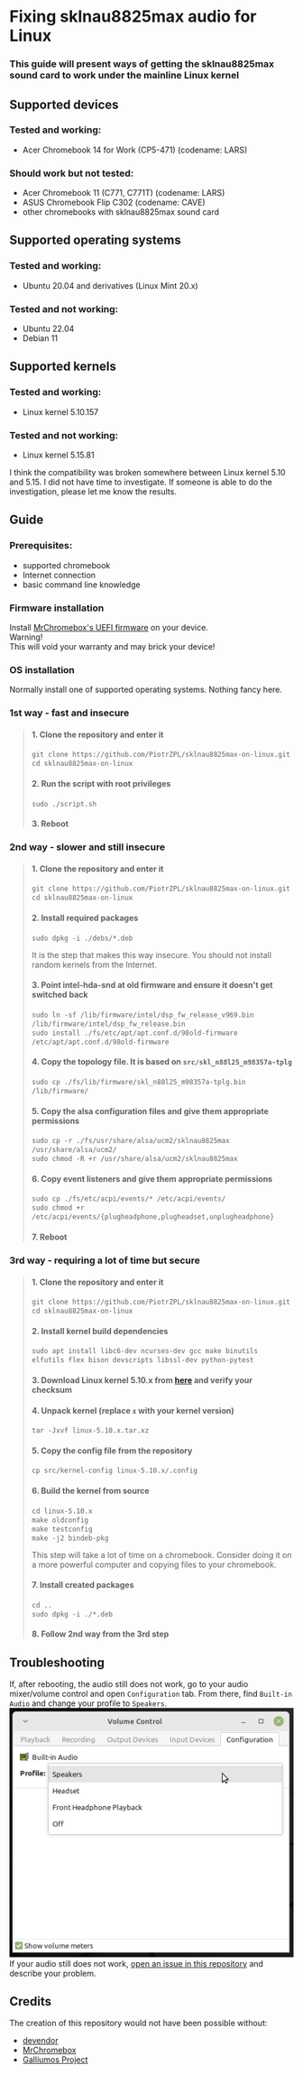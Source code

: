 # Fixing sklnau8825max audio for Linux

### This guide will present ways of getting the sklnau8825max sound card to work under the mainline Linux kernel

## Supported devices

### Tested and working:
- Acer Chromebook 14 for Work (CP5-471) (codename: LARS)

### Should work but not tested:
- Acer Chromebook 11 (C771, C771T) (codename: LARS)
- ASUS Chromebook Flip C302 (codename: CAVE)
- other chromebooks with sklnau8825max sound card

## Supported operating systems

### Tested and working:
- Ubuntu 20.04 and derivatives (Linux Mint 20.x)

### Tested and not working:
- Ubuntu 22.04
- Debian 11

## Supported kernels

### Tested and working:
- Linux kernel 5.10.157

### Tested and not working:
- Linux kernel 5.15.81

I think the compatibility was broken somewhere between Linux kernel 5.10 and 5.15. I did not have time to investigate. If someone is able to do the investigation, please let me know the results.

## Guide

### Prerequisites:
- supported chromebook
- Internet connection
- basic command line knowledge

### Firmware installation
Install [MrChromebox's UEFI firmware](https://mrchromebox.tech/) on your device.
<br>Warning!
<br>This will void your warranty and may brick your device!

### OS installation
Normally install one of supported operating systems. Nothing fancy here.

### 1st way - fast and insecure
> #### 1. Clone the repository and enter it
> ```
> git clone https://github.com/PiotrZPL/sklnau8825max-on-linux.git
> cd sklnau8825max-on-linux
> ```
> #### 2. Run the script with root privileges
> ```
> sudo ./script.sh
> ```
> #### 3. Reboot

### 2nd way - slower and still insecure
> #### 1. Clone the repository and enter it
> ```
> git clone https://github.com/PiotrZPL/sklnau8825max-on-linux.git
> cd sklnau8825max-on-linux
> ```
> #### 2. Install required packages
> ```
> sudo dpkg -i ./debs/*.deb
> ```
> It is the step that makes this way insecure. You should not install random kernels from the Internet.
> #### 3. Point intel-hda-snd at old firmware and ensure it doesn't get switched back
> ```
> sudo ln -sf /lib/firmware/intel/dsp_fw_release_v969.bin /lib/firmware/intel/dsp_fw_release.bin
> sudo install ./fs/etc/apt/apt.conf.d/98old-firmware /etc/apt/apt.conf.d/98old-firmware
> ```
> #### 4. Copy the topology file. It is based on `src/skl_n88l25_m98357a-tplg`
> ```
> sudo cp ./fs/lib/firmware/skl_n88l25_m98357a-tplg.bin /lib/firmware/
> ```
> #### 5. Copy the alsa configuration files and give them appropriate permissions
> ```
> sudo cp -r ./fs/usr/share/alsa/ucm2/sklnau8825max /usr/share/alsa/ucm2/
> sudo chmod -R +r /usr/share/alsa/ucm2/sklnau8825max
> ```
> #### 6. Copy event listeners and give them appropriate permissions
> ```
> sudo cp ./fs/etc/acpi/events/* /etc/acpi/events/
> sudo chmod +r /etc/acpi/events/{plugheadphone,plugheadset,unplugheadphone}
> ```
> #### 7. Reboot

### 3rd way - requiring a lot of time but secure
> #### 1. Clone the repository and enter it
> ```
> git clone https://github.com/PiotrZPL/sklnau8825max-on-linux.git
> cd sklnau8825max-on-linux
> ```
> #### 2. Install kernel build dependencies
> ```
> sudo apt install libc6-dev ncurses-dev gcc make binutils elfutils flex bison devscripts libssl-dev python-pytest
> ```
> #### 3. Download Linux kernel 5.10.x from [here](kernel.org) and verify your checksum
> #### 4. Unpack kernel (replace ```x``` with your kernel version)
> ```
> tar -Jxvf linux-5.10.x.tar.xz
> ```
> #### 5. Copy the config file from the repository
> ```
> cp src/kernel-config linux-5.10.x/.config
> ```
> #### 6. Build the kernel from source
> ```
> cd linux-5.10.x
> make oldconfig
> make testconfig
> make -j2 bindeb-pkg
> ```
> This step will take a lot of time on a chromebook. Consider doing it on a more powerful computer and copying files to your chromebook.
> #### 7. Install created packages
> ```
> cd ..
> sudo dpkg -i ./*.deb
> ```
> #### 8. Follow 2nd way from the 3rd step

## Troubleshooting
If, after rebooting, the audio still does not work, go to your audio mixer/volume control and open `Configuration` tab. From there, find `Built-in Audio` and change your profile to `Speakers`.
<br>
![Configuretion tab](img/speakers.png)
<br>
If your audio still does not work, [open an issue in this repository](https://github.com/PiotrZPL/sklnau8825max-on-linux/issues/new) and describe your problem.

## Credits
The creation of this repository would not have been possible without:
- [devendor](https://github.com/devendor/c302ca)
- [MrChromebox](https://mrchromebox.tech/)
- [Galliumos Project](https://galliumos.org/)